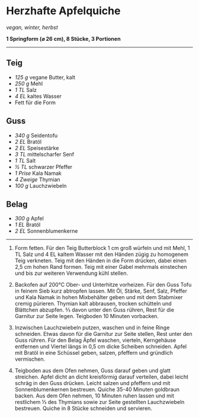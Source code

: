 # Herzhafte Apfelquiche

*vegan, winter, herbst*

**1 Springform (⌀ 26 cm), 8 Stücke, 3 Portionen**

---

## Teig

- *125 g* vegane Butter, kalt
- *250 g* Mehl
- *1 TL* Salz
- *4 EL* kaltes Wasser
- Fett für die Form

## Guss

- *340 g* Seidentofu
- *2 EL* Bratöl
- *2 EL* Speisestärke
- *3 TL* mittelscharfer Senf
- *1 TL* Salt
- *½ TL* schwarzer Pfeffer
- *1 Prise* Kala Namak
- *4 Zweige* Thymian
- *100 g* Lauchzwiebeln

## Belag

- *300 g* Apfel
- *1 EL* Bratöl
- *2 EL* Sonnenblumenkerne

---


1. Form fetten. Für den Teig Butterblock 1 cm groß würfeln und mit Mehl, 1 TL
Salz und 4 EL kaltem Wasser mit den Händen zügig zu homogenem Teig verkneten.
Teig mit den Händen in die Form drücken, dabei einen 2,5 cm hohen Rand formen.
Teig mit einer Gabel mehrmals einstechen und bis zur weiteren Verwendung kühl
stellen.

2. Backofen auf 200°C Ober- und Unterhitze vorheizen. Für den Guss Tofu in
feinem Sieb kurz abtropfen lassen. Mit Öl, Stärke, Senf, Salz, Pfeffer und Kala
Namak in hohen Mixbehälter geben und mit dem Stabmixer cremig pürieren. Thymian
kalt abbrausen, trocken schütteln und Blättchen abzupfen. ⅔ davon unter den
Guss rühren, Rest für die Garnitur zur Seite legen. Teigboden 10 Minuten
vorbacken.

3. Inzwischen Lauchzwiebeln putzen, waschen und in feine Ringe schneiden. Etwas
davon für die Garnitur zur Seite stellen, Rest unter den Guss rühren. Für den
Belag Äpfel waschen, vierteln, Kerngehäuse entfernen und Viertel längs in 0,5 cm
dicke Scheiben schneiden. Apfel mit Bratöl in eine Schüssel geben, salzen,
pfeffern und gründlich vermischen.

4. Teigboden aus dem Ofen nehmen, Guss darauf geben und glatt streichen. Apfel
dicht an dicht kreisförmig darauf verteilen, dabei leicht schräg in den Guss
drücken. Leicht salzen und pfeffern und mit Sonnenblumenkernen bestreuen. Quiche
35-40 Minuten goldbraun backen. Aus dem Ofen nehmen, 10 Minuten ruhen lassen und
mit restlichem ⅓ des Thymians sowie zur Seite gestellten Lauchzwiebeln
bestreuen. Quiche in 8 Stücke schneiden und servieren.
